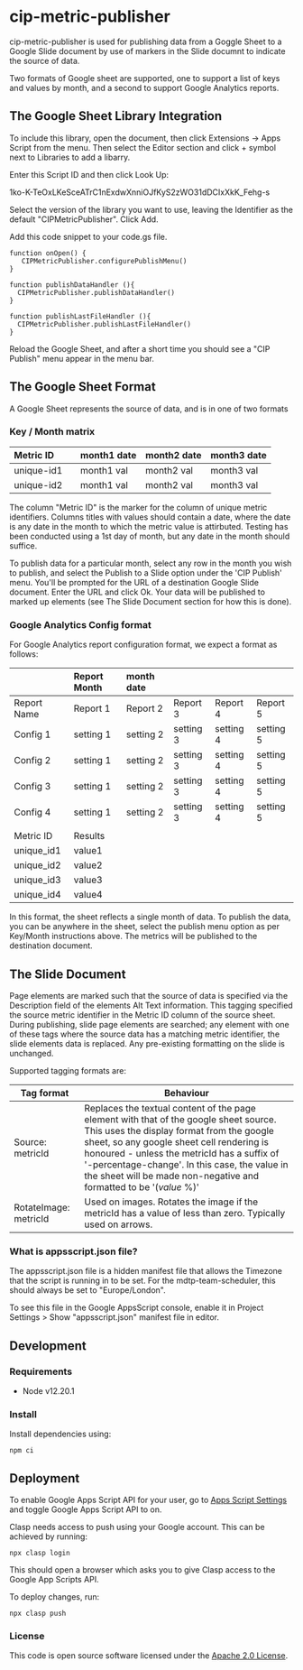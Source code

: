 
# cip-metric-publisher

cip-metric-publisher is used for publishing data from a Goggle Sheet to a Google Slide document by use of markers in the Slide documnt to indicate the source of data.

Two formats of Google sheet are supported, one to support a list of keys and values by month, and a second to support Google Analytics reports.

## The Google Sheet Library Integration
To include this library, open the document, then click Extensions -> Apps Script from the menu. Then select the Editor section and click + symbol next to Libraries to add a libarry.

Enter this Script ID and then click Look Up:

1ko-K-TeOxLKeSceATrC1nExdwXnniOJfKyS2zWO31dDCIxXkK_Fehg-s

Select the version of the library you want to use, leaving the Identifier as the default "CIPMetricPublisher". Click Add.

Add this code snippet to your code.gs file.

```
function onOpen() {
   CIPMetricPublisher.configurePublishMenu()
}

function publishDataHandler (){
  CIPMetricPublisher.publishDataHandler()
}

function publishLastFileHandler (){
  CIPMetricPublisher.publishLastFileHandler()
}
```

Reload the Google Sheet, and after a short time you should see a "CIP Publish" menu appear in the menu bar.

## The Google Sheet Format
A Google Sheet represents the source of data, and is in one of two formats

### Key / Month matrix

| Metric ID  |     | month1 date | month2 date | month3 date |
|:-----------|:----|:------------|:------------|:------------|
| unique-id1 |     | month1 val  | month2 val  | month3 val  |
| unique-id2 |     | month1 val  | month2 val  | month3 val  |

The column "Metric ID" is the marker for the column of unique metric identifiers. Columns titles with values should contain a date, where the date is any date in the month to which the metric value is attirbuted. Testing has been conducted using a 1st day of month, but any date in the month should suffice.

To publish data for a particular month, select any row in the month you wish to publish, and select the Publish to a Slide option under the 'CIP Publish' menu. You'll be prompted for the URL of a destination Google Slide document. Enter the URL and click Ok. Your data will be published to marked up elements (see The Slide Document section for how this is done).

### Google Analytics Config format
For Google Analytics report configuration format, we expect a format as follows:

|             | Report Month | month date |           |           |           |
|:------------|:-------------|:-----------|:----------|:----------|:----------|
| Report Name | Report 1     | Report 2   | Report 3  | Report 4  | Report 5  |
| Config 1    | setting 1    | setting 2  | setting 3 | setting 4 | setting 5 |
| Config 2    | setting 1    | setting 2  | setting 3 | setting 4 | setting 5 |
| Config 3    | setting 1    | setting 2  | setting 3 | setting 4 | setting 5 |
| Config 4    | setting 1    | setting 2  | setting 3 | setting 4 | setting 5 |
|             |              |            |           |           |           |
| Metric ID   | Results      |            |           |           |           |
| unique_id1  | value1       |            |           |           |           |
| unique_id2  | value2       |            |           |           |           |
| unique_id3  | value3       |            |           |           |           |
| unique_id4  | value4       |            |           |           |           |

In this format, the sheet reflects a single month of data. To publish the data, you can be anywhere in the sheet, select the publish menu option as per Key/Month instructions above. The metrics will be published to the destination document.

## The Slide Document
Page elements are marked such that the source of data is specified via the Description field of the elements Alt Text information. This tagging specified the source metric identifier in the Metric ID column of the source sheet. During publishing, slide page elements are searched; any element with one of these tags where the source data has a matching metric identifier, the slide elements data is replaced. Any pre-existing formatting on the slide is unchanged.

Supported tagging formats are:

| Tag format            | Behaviour                                                                                                                                                                                                                                                                                                                                                     |
|-----------------------|---------------------------------------------------------------------------------------------------------------------------------------------------------------------------------------------------------------------------------------------------------------------------------------------------------------------------------------------------------------|
| Source: metricId      | Replaces the textual content of the page element with that of the google sheet source. <br/>This uses the display format from the google sheet, so any google sheet cell rendering is honoured - unless the metricId has a suffix of '-percentage-change'. In this case, the value in the sheet will be made non-negative and formatted to be \'(*value* %)\' | 
| RotateImage: metricId | Used on images. Rotates the image if the metricId has a value of less than zero. Typically used on arrows.                                                                                                                                                                                                                                                    |

### What is appsscript.json file?

The appsscript.json file is a hidden manifest file that allows the Timezone that the script is running in to be set. For the mdtp-team-scheduler, this should always be set to "Europe/London".

To see this file in the Google AppsScript console, enable it in Project Settings > Show "appsscript.json" manifest file in editor.

## Development

### Requirements
- Node v12.20.1

### Install
Install dependencies using:
```shell
npm ci
```

## Deployment
To enable Google Apps Script API for your user, go to [Apps Script Settings](https://script.google.com/home/usersettings) and toggle Google Apps Script API to on.

Clasp needs access to push using your Google account. This can be achieved by running:

```shell
npx clasp login
```

This should open a browser which asks you to give Clasp access to the Google App Scripts API.

To deploy changes, run:

```shell
npx clasp push
```

### License

This code is open source software licensed under the [Apache 2.0 License]("http://www.apache.org/licenses/LICENSE-2.0.html").
